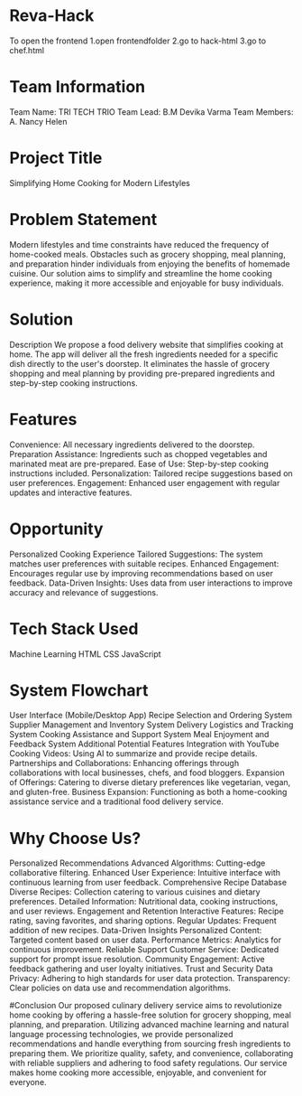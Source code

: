 # Reva-Hack

To open the frontend
1.open frontendfolder
2.go to hack-html
3.go to chef.html
 
# Team Information

Team Name: TRI TECH TRIO Team Lead: B.M Devika Varma Team Members: A. Nancy Helen

# Project Title
Simplifying Home Cooking for Modern Lifestyles

# Problem Statement
Modern lifestyles and time constraints have reduced the frequency of home-cooked meals. Obstacles such as grocery shopping, meal planning, and preparation hinder individuals from enjoying the benefits of homemade cuisine. Our solution aims to simplify and streamline the home cooking experience, making it more accessible and enjoyable for busy individuals.

# Solution
Description We propose a food delivery website that simplifies cooking at home. The app will deliver all the fresh ingredients needed for a specific dish directly to the user's doorstep. It eliminates the hassle of grocery shopping and meal planning by providing pre-prepared ingredients and step-by-step cooking instructions.

# Features
Convenience: All necessary ingredients delivered to the doorstep. 
Preparation Assistance: Ingredients such as chopped vegetables and marinated meat are pre-prepared. 
Ease of Use: Step-by-step cooking instructions included. 
Personalization: Tailored recipe suggestions based on user preferences. 
Engagement: Enhanced user engagement with regular updates and interactive features.

# Opportunity
Personalized Cooking Experience Tailored 
Suggestions: The system matches user preferences with suitable recipes. 
Enhanced Engagement: Encourages regular use by improving recommendations based on user feedback. Data-Driven Insights: Uses data from user interactions to improve accuracy and relevance of suggestions.

# Tech Stack Used
Machine Learning 
HTML CSS JavaScript

# System Flowchart
User Interface (Mobile/Desktop App) Recipe Selection and Ordering System Supplier Management and Inventory System Delivery Logistics and Tracking System Cooking Assistance and Support System Meal Enjoyment and Feedback System Additional Potential Features Integration with YouTube Cooking Videos: Using AI to summarize and provide recipe details. Partnerships and Collaborations: Enhancing offerings through collaborations with local businesses, chefs, and food bloggers. Expansion of Offerings: Catering to diverse dietary preferences like vegetarian, vegan, and gluten-free. Business Expansion: Functioning as both a home-cooking assistance service and a traditional food delivery service.

# Why Choose Us?
Personalized Recommendations Advanced Algorithms: Cutting-edge collaborative filtering. Enhanced User Experience: Intuitive interface with continuous learning from user feedback. Comprehensive Recipe Database Diverse Recipes: Collection catering to various cuisines and dietary preferences. Detailed Information: Nutritional data, cooking instructions, and user reviews. Engagement and Retention Interactive Features: Recipe rating, saving favorites, and sharing options. Regular Updates: Frequent addition of new recipes. Data-Driven Insights Personalized Content: Targeted content based on user data. Performance Metrics: Analytics for continuous improvement. Reliable Support Customer Service: Dedicated support for prompt issue resolution. Community Engagement: Active feedback gathering and user loyalty initiatives. Trust and Security Data Privacy: Adhering to high standards for user data protection. Transparency: Clear policies on data use and recommendation algorithms.

#Conclusion
Our proposed culinary delivery service aims to revolutionize home cooking by offering a hassle-free solution for grocery shopping, meal planning, and preparation. Utilizing advanced machine learning and natural language processing technologies, we provide personalized recommendations and handle everything from sourcing fresh ingredients to preparing them. We prioritize quality, safety, and convenience, collaborating with reliable suppliers and adhering to food safety regulations. Our service makes home cooking more accessible, enjoyable, and convenient for everyone.
